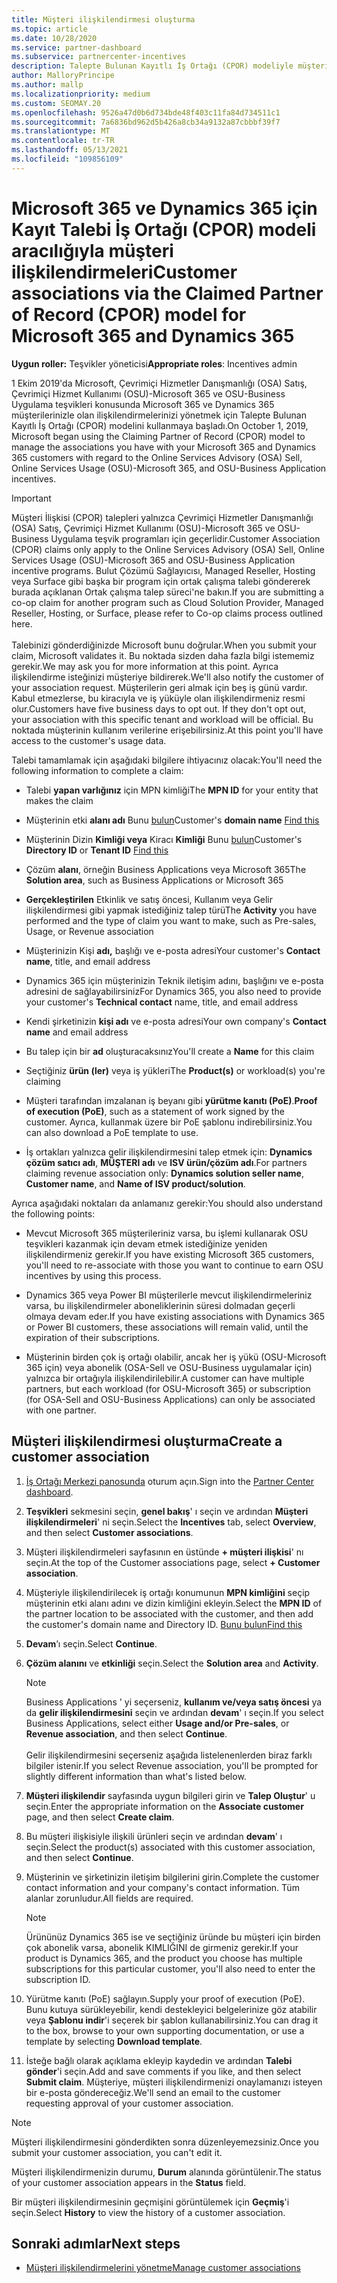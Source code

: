 ```yaml
---
title: Müşteri ilişkilendirmesi oluşturma
ms.topic: article
ms.date: 10/28/2020
ms.service: partner-dashboard
ms.subservice: partnercenter-incentives
description: Talepte Bulunan Kayıtlı İş Ortağı (CPOR) modeliyle müşteri ilişkilendirmeleri oluşturun. Dynamics 365 müşterileri için satış, Microsoft 365 & teşviklerin yönetimine yardımcı olur.
author: MalloryPrincipe
ms.author: mallp
ms.localizationpriority: medium
ms.custom: SEOMAY.20
ms.openlocfilehash: 9526a47d0b6d734bde48f403c11fa84d734511c1
ms.sourcegitcommit: 7a6836bd962d5b426a8cb34a9132a87cbbbf39f7
ms.translationtype: MT
ms.contentlocale: tr-TR
ms.lasthandoff: 05/13/2021
ms.locfileid: "109856109"
---
```

# <a name="customer-associations-via-the-claimed-partner-of-record-cpor-model-for-microsoft-365-and-dynamics-365"></a><span data-ttu-id="5551e-104">Microsoft 365 ve Dynamics 365 için Kayıt Talebi İş Ortağı (CPOR) modeli aracılığıyla müşteri ilişkilendirmeleri</span><span class="sxs-lookup"><span data-stu-id="5551e-104">Customer associations via the Claimed Partner of Record (CPOR) model for Microsoft 365 and Dynamics 365</span></span>


<span data-ttu-id="5551e-105">**Uygun roller:** Teşvikler yöneticisi</span><span class="sxs-lookup"><span data-stu-id="5551e-105">**Appropriate roles**: Incentives admin</span></span>

<span data-ttu-id="5551e-106">1 Ekim 2019'da Microsoft, Çevrimiçi Hizmetler Danışmanlığı (OSA) Satış, Çevrimiçi Hizmet Kullanımı (OSU)-Microsoft 365 ve OSU-Business Uygulama teşvikleri konusunda Microsoft 365 ve Dynamics 365 müşterilerinizle olan ilişkilendirmelerinizi yönetmek için Talepte Bulunan Kayıtlı İş Ortağı (CPOR) modelini kullanmaya başladı.</span><span class="sxs-lookup"><span data-stu-id="5551e-106">On October 1, 2019, Microsoft began using the Claiming Partner of Record (CPOR) model to manage the associations you have with your Microsoft 365 and Dynamics 365 customers with regard to the Online Services Advisory (OSA) Sell, Online Services Usage (OSU)-Microsoft 365, and OSU-Business Application incentives.</span></span>

>[!Important]
> <span data-ttu-id="5551e-107">Müşteri İlişkisi (CPOR) talepleri yalnızca Çevrimiçi Hizmetler Danışmanlığı (OSA) Satış, Çevrimiçi Hizmet Kullanımı (OSU)-Microsoft 365 ve OSU-Business Uygulama teşvik programları için geçerlidir.</span><span class="sxs-lookup"><span data-stu-id="5551e-107">Customer Association (CPOR) claims only apply to the Online Services Advisory (OSA) Sell, Online Services Usage (OSU)-Microsoft 365 and OSU-Business Application incentive programs.</span></span> <span data-ttu-id="5551e-108">Bulut Çözümü Sağlayıcısı, Managed Reseller, Hosting veya Surface gibi başka bir program için ortak çalışma talebi göndererek burada açıklanan Ortak çalışma talep süreci'ne bakın.</span><span class="sxs-lookup"><span data-stu-id="5551e-108">If you are submitting a co-op claim for another program such as Cloud Solution Provider, Managed Reseller, Hosting, or Surface, please refer to Co-op claims process outlined here.</span></span> <br><br><span data-ttu-id="5551e-109">Talebinizi gönderdiğinizde Microsoft bunu doğrular.</span><span class="sxs-lookup"><span data-stu-id="5551e-109">When you submit your claim, Microsoft validates it.</span></span> <span data-ttu-id="5551e-110">Bu noktada sizden daha fazla bilgi istememiz gerekir.</span><span class="sxs-lookup"><span data-stu-id="5551e-110">We may ask you for more information at this point.</span></span> <span data-ttu-id="5551e-111">Ayrıca ilişkilendirme isteğinizi müşteriye bildirerek.</span><span class="sxs-lookup"><span data-stu-id="5551e-111">We'll also notify the customer of your association request.</span></span> <span data-ttu-id="5551e-112">Müşterilerin geri almak için beş iş günü vardır. Kabul etmezlerse, bu kiracıyla ve iş yüküyle olan ilişkilendirmeniz resmi olur.</span><span class="sxs-lookup"><span data-stu-id="5551e-112">Customers have five business days to opt out. If they don't opt out, your association with this specific tenant and workload will be official.</span></span> <span data-ttu-id="5551e-113">Bu noktada müşterinin kullanım verilerine erişebilirsiniz.</span><span class="sxs-lookup"><span data-stu-id="5551e-113">At this point you'll have access to the customer's usage data.</span></span> 

<span data-ttu-id="5551e-114">Talebi tamamlamak için aşağıdaki bilgilere ihtiyacınız olacak:</span><span class="sxs-lookup"><span data-stu-id="5551e-114">You'll need the following information to complete a claim:</span></span>

- <span data-ttu-id="5551e-115">Talebi **yapan varlığınız** için MPN kimliği</span><span class="sxs-lookup"><span data-stu-id="5551e-115">The **MPN ID** for your entity that makes the claim</span></span>

- <span data-ttu-id="5551e-116">Müşterinin etki **alanı adı** Bunu [bulun](find-ids-and-domain-names.md)</span><span class="sxs-lookup"><span data-stu-id="5551e-116">Customer's **domain name** [Find this](find-ids-and-domain-names.md)</span></span>

- <span data-ttu-id="5551e-117">Müşterinin Dizin **Kimliği veya** Kiracı **Kimliği** Bunu [bulun](find-ids-and-domain-names.md)</span><span class="sxs-lookup"><span data-stu-id="5551e-117">Customer's **Directory ID** or **Tenant ID** [Find this](find-ids-and-domain-names.md)</span></span>

- <span data-ttu-id="5551e-118">Çözüm **alanı**, örneğin Business Applications veya Microsoft 365</span><span class="sxs-lookup"><span data-stu-id="5551e-118">The **Solution area**, such as Business Applications or Microsoft 365</span></span>

- <span data-ttu-id="5551e-119">**Gerçekleştirilen** Etkinlik ve satış öncesi, Kullanım veya Gelir ilişkilendirmesi gibi yapmak istediğiniz talep türü</span><span class="sxs-lookup"><span data-stu-id="5551e-119">The **Activity** you have performed and the type of claim you want to make, such as Pre-sales, Usage, or Revenue association</span></span>

- <span data-ttu-id="5551e-120">Müşterinizin Kişi **adı,** başlığı ve e-posta adresi</span><span class="sxs-lookup"><span data-stu-id="5551e-120">Your customer's **Contact name**, title, and email address</span></span>

- <span data-ttu-id="5551e-121">Dynamics 365 için müşterinizin Teknik iletişim  adını, başlığını ve e-posta adresini de sağlayabilirsiniz</span><span class="sxs-lookup"><span data-stu-id="5551e-121">For Dynamics 365, you also need to provide your customer's **Technical contact** name, title, and email address</span></span>

- <span data-ttu-id="5551e-122">Kendi şirketinizin **kişi adı** ve e-posta adresi</span><span class="sxs-lookup"><span data-stu-id="5551e-122">Your own company's **Contact name** and email address</span></span>

- <span data-ttu-id="5551e-123">Bu talep için bir **ad** oluşturacaksınız</span><span class="sxs-lookup"><span data-stu-id="5551e-123">You'll create a **Name** for this claim</span></span>

- <span data-ttu-id="5551e-124">Seçtiğiniz **ürün (ler)** veya iş yükleri</span><span class="sxs-lookup"><span data-stu-id="5551e-124">The **Product(s)** or workload(s) you're claiming</span></span>

- <span data-ttu-id="5551e-125">Müşteri tarafından imzalanan iş beyanı gibi **yürütme kanıtı (PoE)**.</span><span class="sxs-lookup"><span data-stu-id="5551e-125">**Proof of execution (PoE)**, such as a statement of work signed by the customer.</span></span> <span data-ttu-id="5551e-126">Ayrıca, kullanmak üzere bir PoE şablonu indirebilirsiniz.</span><span class="sxs-lookup"><span data-stu-id="5551e-126">You can also download a PoE template to use.</span></span>

- <span data-ttu-id="5551e-127">İş ortakları yalnızca gelir ilişkilendirmesini talep etmek için: **Dynamics çözüm satıcı adı**, **MÜŞTERI adı** ve **ISV ürün/çözüm adı**.</span><span class="sxs-lookup"><span data-stu-id="5551e-127">For partners claiming revenue association only: **Dynamics solution seller name**, **Customer name**, and **Name of ISV product/solution**.</span></span> 

<span data-ttu-id="5551e-128">Ayrıca aşağıdaki noktaları da anlamanız gerekir:</span><span class="sxs-lookup"><span data-stu-id="5551e-128">You should also understand the following points:</span></span>

- <span data-ttu-id="5551e-129">Mevcut Microsoft 365 müşterileriniz varsa, bu işlemi kullanarak OSU teşvikleri kazanmak için devam etmek istediğinize yeniden ilişkilendirmeniz gerekir.</span><span class="sxs-lookup"><span data-stu-id="5551e-129">If you have existing Microsoft 365 customers, you'll need to re-associate with those you want to continue to earn OSU incentives by using this process.</span></span>

- <span data-ttu-id="5551e-130">Dynamics 365 veya Power BI müşterilerle mevcut ilişkilendirmeleriniz varsa, bu ilişkilendirmeler aboneliklerinin süresi dolmadan geçerli olmaya devam eder.</span><span class="sxs-lookup"><span data-stu-id="5551e-130">If you have existing associations with Dynamics 365 or Power BI customers, these associations will remain valid, until the expiration of their subscriptions.</span></span>

- <span data-ttu-id="5551e-131">Müşterinin birden çok iş ortağı olabilir, ancak her iş yükü (OSU-Microsoft 365 için) veya abonelik (OSA-Sell ve OSU-Business uygulamalar için) yalnızca bir ortağıyla ilişkilendirilebilir.</span><span class="sxs-lookup"><span data-stu-id="5551e-131">A customer can have multiple partners, but each workload (for OSU-Microsoft 365) or subscription (for OSA-Sell and OSU-Business Applications) can only be associated with one partner.</span></span>

## <a name="create-a-customer-association"></a><span data-ttu-id="5551e-132">Müşteri ilişkilendirmesi oluşturma</span><span class="sxs-lookup"><span data-stu-id="5551e-132">Create a customer association</span></span>

1. <span data-ttu-id="5551e-133">[İş Ortağı Merkezi panosunda](https://partner.microsoft.com/dashboard/) oturum açın.</span><span class="sxs-lookup"><span data-stu-id="5551e-133">Sign into the [Partner Center dashboard](https://partner.microsoft.com/dashboard/).</span></span>

2. <span data-ttu-id="5551e-134">**Teşvikleri** sekmesini seçin, **genel bakış**' ı seçin ve ardından **Müşteri ilişkilendirmeleri**' ni seçin.</span><span class="sxs-lookup"><span data-stu-id="5551e-134">Select the **Incentives** tab, select **Overview**, and then select **Customer associations**.</span></span>

3. <span data-ttu-id="5551e-135">Müşteri ilişkilendirmeleri sayfasının en üstünde **+ müşteri ilişkisi**' nı seçin.</span><span class="sxs-lookup"><span data-stu-id="5551e-135">At the top of the Customer associations page, select **+ Customer association**.</span></span>

4. <span data-ttu-id="5551e-136">Müşteriyle ilişkilendirilecek iş ortağı konumunun **MPN kimliğini** seçip müşterinin etki alanı adını ve dizin kimliğini ekleyin.</span><span class="sxs-lookup"><span data-stu-id="5551e-136">Select the **MPN ID** of the partner location to be associated with the customer, and then add the customer's domain name and Directory ID.</span></span> [<span data-ttu-id="5551e-137">Bunu bulun</span><span class="sxs-lookup"><span data-stu-id="5551e-137">Find this</span></span>](find-ids-and-domain-names.md)

5. <span data-ttu-id="5551e-138">**Devam**’ı seçin.</span><span class="sxs-lookup"><span data-stu-id="5551e-138">Select **Continue**.</span></span>

6. <span data-ttu-id="5551e-139">**Çözüm alanını** ve **etkinliği** seçin.</span><span class="sxs-lookup"><span data-stu-id="5551e-139">Select the **Solution area** and **Activity**.</span></span> 

   >[!Note]
   >
   ><span data-ttu-id="5551e-140">Business Applications ' yi seçerseniz, **kullanım ve/veya satış öncesi** ya da **gelir ilişkilendirmesini** seçin ve ardından **devam**' ı seçin.</span><span class="sxs-lookup"><span data-stu-id="5551e-140">If you select Business Applications, select either **Usage and/or Pre-sales**, or **Revenue association**, and then select **Continue**.</span></span> 
   <br><br><span data-ttu-id="5551e-141">Gelir ilişkilendirmesini seçerseniz aşağıda listelenenlerden biraz farklı bilgiler istenir.</span><span class="sxs-lookup"><span data-stu-id="5551e-141">If you select Revenue association, you'll be prompted for slightly different information than what's listed below.</span></span>

7. <span data-ttu-id="5551e-142">**Müşteri ilişkilendir** sayfasında uygun bilgileri girin ve **Talep Oluştur**' u seçin.</span><span class="sxs-lookup"><span data-stu-id="5551e-142">Enter the appropriate information on the **Associate customer** page, and then select **Create claim**.</span></span>

8. <span data-ttu-id="5551e-143">Bu müşteri ilişkisiyle ilişkili ürünleri seçin ve ardından **devam**' ı seçin.</span><span class="sxs-lookup"><span data-stu-id="5551e-143">Select the product(s) associated with this customer association, and then select **Continue**.</span></span>

9. <span data-ttu-id="5551e-144">Müşterinin ve şirketinizin iletişim bilgilerini girin.</span><span class="sxs-lookup"><span data-stu-id="5551e-144">Complete the customer contact information and your company's contact information.</span></span> <span data-ttu-id="5551e-145">Tüm alanlar zorunludur.</span><span class="sxs-lookup"><span data-stu-id="5551e-145">All fields are required.</span></span> 

   >[!NOTE]
   ><span data-ttu-id="5551e-146">Ürününüz Dynamics 365 ise ve seçtiğiniz üründe bu müşteri için birden çok abonelik varsa, abonelik KIMLIĞINI de girmeniz gerekir.</span><span class="sxs-lookup"><span data-stu-id="5551e-146">If your product is Dynamics 365, and the product you choose has multiple subscriptions for this particular customer, you'll also need to enter the subscription ID.</span></span>

10. <span data-ttu-id="5551e-147">Yürütme kanıtı (PoE) sağlayın.</span><span class="sxs-lookup"><span data-stu-id="5551e-147">Supply your proof of execution (PoE).</span></span> <span data-ttu-id="5551e-148">Bunu kutuya sürükleyebilir, kendi destekleyici belgelerinize göz atabilir veya **Şablonu indir**'i seçerek bir şablon kullanabilirsiniz.</span><span class="sxs-lookup"><span data-stu-id="5551e-148">You can drag it to the box, browse to your own supporting documentation, or use a template by selecting **Download template**.</span></span> 

11. <span data-ttu-id="5551e-149">İsteğe bağlı olarak açıklama ekleyip kaydedin ve ardından **Talebi gönder**'i seçin.</span><span class="sxs-lookup"><span data-stu-id="5551e-149">Add and save comments if you like, and then select **Submit claim**.</span></span> <span data-ttu-id="5551e-150">Müşteriye, müşteri ilişkilendirmenizi onaylamanızı isteyen bir e-posta göndereceğiz.</span><span class="sxs-lookup"><span data-stu-id="5551e-150">We'll send an email to the customer requesting approval of your customer association.</span></span>

   >[!NOTE]
   ><span data-ttu-id="5551e-151">Müşteri ilişkilendirmesini gönderdikten sonra düzenleyemezsiniz.</span><span class="sxs-lookup"><span data-stu-id="5551e-151">Once you submit your customer association, you can't edit it.</span></span>

<span data-ttu-id="5551e-152">Müşteri ilişkilendirmenizin durumu, **Durum** alanında görüntülenir.</span><span class="sxs-lookup"><span data-stu-id="5551e-152">The status of your customer association appears in the **Status** field.</span></span>

<span data-ttu-id="5551e-153">Bir müşteri ilişkilendirmesinin geçmişini görüntülemek için **Geçmiş**'i seçin.</span><span class="sxs-lookup"><span data-stu-id="5551e-153">Select **History** to view the history of a customer association.</span></span>

## <a name="next-steps"></a><span data-ttu-id="5551e-154">Sonraki adımlar</span><span class="sxs-lookup"><span data-stu-id="5551e-154">Next steps</span></span>

- [<span data-ttu-id="5551e-155">Müşteri ilişkilendirmelerini yönetme</span><span class="sxs-lookup"><span data-stu-id="5551e-155">Manage customer associations</span></span>](incentives-manage-customer-associations.md)